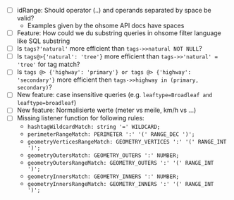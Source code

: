 - [ ] idRange: Should operator (..) and operands separated by space be valid?
  - Examples given by the ohsome API docs have spaces
- [ ] Feature: How could we du substring queries in ohsome filter language like SQL substring
- [ ] Is `tags?'natural'` more efficient than `tags->>natural NOT NULL`?
- [ ] Is `tags@>{'natural': 'tree'}` more efficient than `tags->>'natural' = 'tree'` for tag match?
- [ ] Is `tags @> {'highway': 'primary'} or tags @> {'highway': 'secondary'}` more efficient then `tags->>highway in (primary, secondary)`?
- [ ] New feature: case insensitive queries (e.g. `leaftype=Broadleaf and leaftype=broadleaf`)
- [ ] New feature: Normalisierte werte (meter vs meile, km/h vs ...)
- [ ] Missing listener function for following rules:
    - `hashtagWildcardMatch: string '=' WILDCARD;`
    - `perimeterRangeMatch: PERIMETER ':' '(' RANGE_DEC ')';`
    - `geometryVerticesRangeMatch: GEOMETRY_VERTICES ':' '(' RANGE_INT ')';`
    - `geometryOutersMatch: GEOMETRY_OUTERS ':' NUMBER;`
    - `geometryOutersRangeMatch: GEOMETRY_OUTERS ':' '(' RANGE_INT ')';`
    - `geometryInnersMatch: GEOMETRY_INNERS ':' NUMBER;`
    - `geometryInnersRangeMatch: GEOMETRY_INNERS ':' '(' RANGE_INT ')';`
